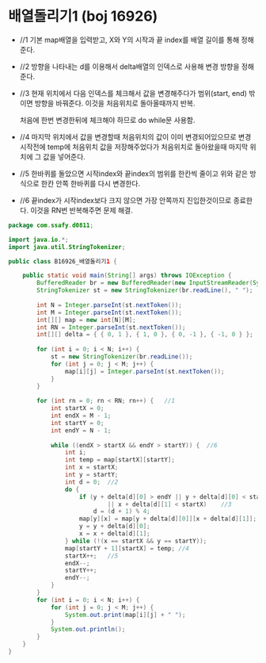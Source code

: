 # 배열돌리기1 (boj 16926)



- //1 기본 map배열을 입력받고, X와 Y의 시작과 끝 index를 배열 길이를 통해 정해준다. 

- //2 방향을 나타내는 d를 이용해서 delta배열의 인덱스로 사용해 변경 방향을 정해준다.

- //3 현재 위치에서 다음 인덱스를 체크해서 값을 변경해주다가 범위(start, end) 밖이면 방향을 바꿔준다. 이것을 처음위치로 돌아올때까지 반복.

  처음에 한번 변경한뒤에 체크해야 하므로 do while문 사용함.

- //4 마지막 위치에서 값을 변경할때 처음위치의 값이 이미 변경되어있으므로 변경 시작전에 temp에 처음위치 값을 저장해주었다가 처음위치로 돌아왔을때 마지막 위치에 그 값을 넣어준다.

- //5 한바퀴를 돌았으면 시작index와 끝index의 범위를 한칸씩 줄이고 위와 같은 방식으로 한칸 안쪽 한바퀴를 다시 변경한다.

- //6 끝index가 시작index보다 크지 않으면 가장 안쪽까지 진입한것이므로 종료한다. 이것을 RN번 반복해주면 문제 해결.



```java
package com.ssafy.d0811;

import java.io.*;
import java.util.StringTokenizer;

public class B16926_배열돌리기1 {

	public static void main(String[] args) throws IOException {
		BufferedReader br = new BufferedReader(new InputStreamReader(System.in));
		StringTokenizer st = new StringTokenizer(br.readLine(), " ");
	
		int N = Integer.parseInt(st.nextToken());
		int M = Integer.parseInt(st.nextToken());
		int[][] map = new int[N][M];
		int RN = Integer.parseInt(st.nextToken());
		int[][] delta = { { 0, 1 }, { 1, 0 }, { 0, -1 }, { -1, 0 } };
	
		for (int i = 0; i < N; i++) {
			st = new StringTokenizer(br.readLine());
			for (int j = 0; j < M; j++) {
				map[i][j] = Integer.parseInt(st.nextToken());
			}
		}
	
		for (int rn = 0; rn < RN; rn++) {	//1
			int startX = 0;
			int endX = M - 1;
			int startY = 0;
			int endY = N - 1;
	
			while ((endX > startX && endY > startY)) {	//6
				int i;
				int temp = map[startX][startY];
				int x = startX;
				int y = startY;
				int d = 0;	//2
				do {
					if (y + delta[d][0] > endY || y + delta[d][0] < startY || x + delta[d][1] > endX
							|| x + delta[d][1] < startX)	//3
						d = (d + 1) % 4;
					map[y][x] = map[y + delta[d][0]][x + delta[d][1]];
					y = y + delta[d][0];
					x = x + delta[d][1];
				} while (!(x == startX && y == startY));
				map[startY + 1][startX] = temp;	//4
				startX++;	//5
				endX--;
				startY++;
				endY--;
			}
		}	
		for (int i = 0; i < N; i++) {
			for (int j = 0; j < M; j++) {
				System.out.print(map[i][j] + " ");
			}
			System.out.println();
		}
	}
}
```

